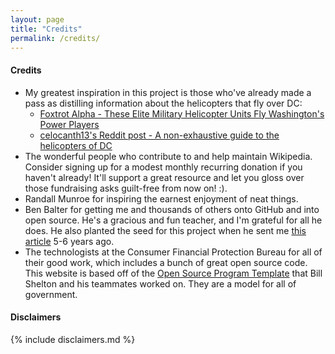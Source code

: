 ```yaml
---
layout: page
title: "Credits"
permalink: /credits/
---
```


#### Credits

* My greatest inspiration in this project is those who've already made a pass as distilling information about the helicopters that fly over DC: 
  * [Foxtrot Alpha - These Elite Military Helicopter Units Fly Washington's Power Players](https://foxtrotalpha.jalopnik.com/these-elite-military-helicopter-units-fly-washingtons-p-1704260996)
  * [celocanth13's Reddit post - A non-exhaustive guide to the helicopters of DC](https://www.reddit.com/r/washingtondc/comments/8u3erg/a_nonexhaustive_guide_to_the_helicopters_of_dc/)
* The wonderful people who contribute to and help maintain Wikipedia.  Consider signing up for a modest monthly recurring donation if you haven't already!  It'll support a great resource and let you gloss over those fundraising asks guilt-free from now on!  :). 
* Randall Munroe for inspiring the earnest enjoyment of neat things.  
* Ben Balter for getting me and thousands of others onto GitHub and into open source.  He's a gracious and fun teacher, and I'm grateful for all he does.  He also planted the seed for this project when he sent me [this article](https://www.buzzfeed.com/marcambinder/secret-armies-an-exclusive-look-at-10-secret-us) 5-6 years ago.  
* The technologists at the Consumer Financial Protection Bureau for all of their good work, which includes a bunch of great open source code.  This website is based off of the [Open Source Program Template](https://github.com/virtix/open-source-program-template/) that Bill Shelton and his teammates worked on.  They are a model for all of government.  


#### Disclaimers

{% include disclaimers.md %}
